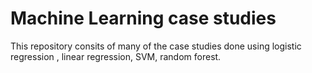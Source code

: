 # Machine Learning case studies
This repository consits of many of the case studies done using logistic regression , linear regression, SVM, random forest.